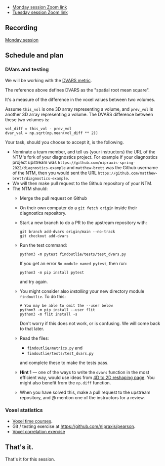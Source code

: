 * [Monday session Zoom link](https://bham-ac-uk.zoom.us/j/87903087978?pwd=OEtJbXBCekRiRjV2UkJnRmtxbUxXUT09)
* [Tuesday session Zoom link](https://bham-ac-uk.zoom.us/j/86508385148?pwd=WjNSdTdQUWkyWjRwVjBTeTVjSGczQT09)

## Recording

[Monday session](https://bham-ac-uk.zoom.us/rec/share/bWjWyWakL9UGoGlBpBKj4vvtPCWNEYTZjPAb0Jg-p260aUru8e9wBPfLG_EVkyRn.y2-RVfAE6R5FfoxJ)

## Schedule and plan

### DVars and testing

We will be working with the [DVARS
metric](https://www.ncbi.nlm.nih.gov/pmc/articles/PMC5915574/).

The reference above defines DVARS as the "spatial root mean square".

It's a measure of the difference in the voxel values between two volumes.

Assume `this_vol` is one 3D array representing a volume, and `prev_vol` is
another 3D array representing a volume.  The DVARS difference between these two volumes is:

```{python}
vol_diff = this_vol - prev_vol
dvar_val = np.sqrt(np.mean(vol_diff ** 2))
```

Your task, should you choose to accept it, is the following.

* Nominate a team member, and tell us (your instructors) the URL of the NTM's
fork of your diagnostics project.  For example if your diagnostics project
upstream was `https://github.com/nipraxis-spring-2022/diagnostics-example` and
`matthew-brett` was the Github username of the NTM, then you would sent the
URL `https://github.com/matthew-brett/diagnostics-example`.
* We will then make pull request to the Github repository of your NTM.
* The NTM should:
  * Merge the pull request on Github
  * On their own computer do a `git fetch origin` inside their diagnostics
  repository.
  * Start a new branch to do a PR to the upstream repository with:

    ```
    git branch add-dvars origin/main --no-track
    git checkout add-dvars
    ```

  * Run the test command:

    ```
    python3 -m pytest findoutlie/tests/test_dvars.py
    ```

    If you get an error `No module named pytest`, then run:

    ```
    python3 -m pip install pytest
    ```

    and try again.

  * You might consider also *installing* your new directory module `findoutlie`.  To do this:

    ```
    # You may be able to omit the --user below
    python3 -m pip install --user flit
    python3 -m flit install -s
    ```

    Don't worry if this does not work, or is confusing.  We will come back to
    that later.

  * Read the files:

    * `findoutlie/metrics.py` and
    * `findoutlie/tests/test_dvars.py`

    and complete these to make the tests pass.

  * **Hint 1** — one of the ways to write the `dvars` function in the most
  efficient way, would use ideas from [4D to 2D reshaping
  page](https://textbook.nipraxis.org/reshape_and_4d.html). You might also
  benefit from the `np.diff` function.

  * When you have solved this, make a pull request to the upstream repository,
  and @ mention one of the instructors for a review.

### Voxel statistics

* [Voxel time courses](https://textbook.nipraxis.org/voxel_time_courses).
* Git / testing exercise at <https://github.com/nipraxis/pearson>.
* [Voxel correlation
exercise](https://hub.nipraxis.org/hub/user-redirect/git-pull?repo=https%3A//github.com/nipraxis/voxel_correlation&subPath=voxel_correlation.ipynb)

## That's it.

That's it for this session.
